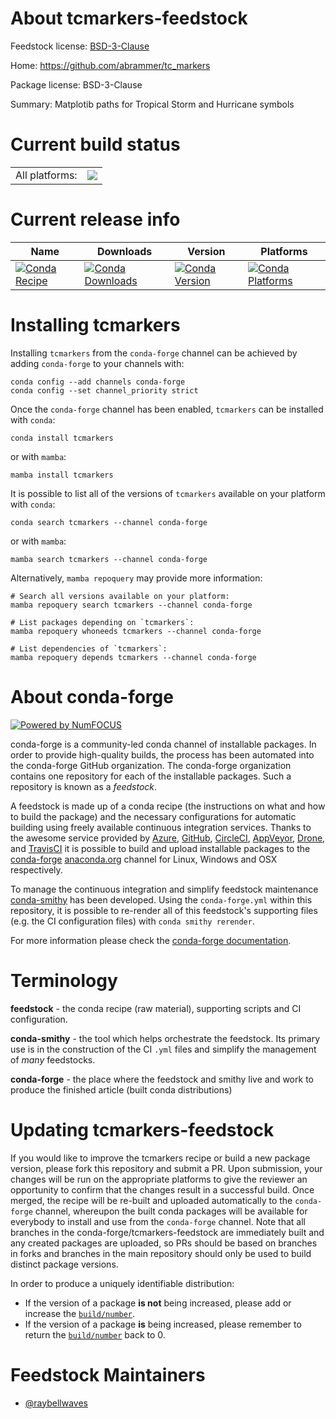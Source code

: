 About tcmarkers-feedstock
=========================

Feedstock license: [BSD-3-Clause](https://github.com/conda-forge/tcmarkers-feedstock/blob/main/LICENSE.txt)

Home: https://github.com/abrammer/tc_markers

Package license: BSD-3-Clause

Summary: Matplotib paths for Tropical Storm and Hurricane symbols

Current build status
====================


<table><tr><td>All platforms:</td>
    <td>
      <a href="https://dev.azure.com/conda-forge/feedstock-builds/_build/latest?definitionId=20114&branchName=main">
        <img src="https://dev.azure.com/conda-forge/feedstock-builds/_apis/build/status/tcmarkers-feedstock?branchName=main">
      </a>
    </td>
  </tr>
</table>

Current release info
====================

| Name | Downloads | Version | Platforms |
| --- | --- | --- | --- |
| [![Conda Recipe](https://img.shields.io/badge/recipe-tcmarkers-green.svg)](https://anaconda.org/conda-forge/tcmarkers) | [![Conda Downloads](https://img.shields.io/conda/dn/conda-forge/tcmarkers.svg)](https://anaconda.org/conda-forge/tcmarkers) | [![Conda Version](https://img.shields.io/conda/vn/conda-forge/tcmarkers.svg)](https://anaconda.org/conda-forge/tcmarkers) | [![Conda Platforms](https://img.shields.io/conda/pn/conda-forge/tcmarkers.svg)](https://anaconda.org/conda-forge/tcmarkers) |

Installing tcmarkers
====================

Installing `tcmarkers` from the `conda-forge` channel can be achieved by adding `conda-forge` to your channels with:

```
conda config --add channels conda-forge
conda config --set channel_priority strict
```

Once the `conda-forge` channel has been enabled, `tcmarkers` can be installed with `conda`:

```
conda install tcmarkers
```

or with `mamba`:

```
mamba install tcmarkers
```

It is possible to list all of the versions of `tcmarkers` available on your platform with `conda`:

```
conda search tcmarkers --channel conda-forge
```

or with `mamba`:

```
mamba search tcmarkers --channel conda-forge
```

Alternatively, `mamba repoquery` may provide more information:

```
# Search all versions available on your platform:
mamba repoquery search tcmarkers --channel conda-forge

# List packages depending on `tcmarkers`:
mamba repoquery whoneeds tcmarkers --channel conda-forge

# List dependencies of `tcmarkers`:
mamba repoquery depends tcmarkers --channel conda-forge
```


About conda-forge
=================

[![Powered by
NumFOCUS](https://img.shields.io/badge/powered%20by-NumFOCUS-orange.svg?style=flat&colorA=E1523D&colorB=007D8A)](https://numfocus.org)

conda-forge is a community-led conda channel of installable packages.
In order to provide high-quality builds, the process has been automated into the
conda-forge GitHub organization. The conda-forge organization contains one repository
for each of the installable packages. Such a repository is known as a *feedstock*.

A feedstock is made up of a conda recipe (the instructions on what and how to build
the package) and the necessary configurations for automatic building using freely
available continuous integration services. Thanks to the awesome service provided by
[Azure](https://azure.microsoft.com/en-us/services/devops/), [GitHub](https://github.com/),
[CircleCI](https://circleci.com/), [AppVeyor](https://www.appveyor.com/),
[Drone](https://cloud.drone.io/welcome), and [TravisCI](https://travis-ci.com/)
it is possible to build and upload installable packages to the
[conda-forge](https://anaconda.org/conda-forge) [anaconda.org](https://anaconda.org/)
channel for Linux, Windows and OSX respectively.

To manage the continuous integration and simplify feedstock maintenance
[conda-smithy](https://github.com/conda-forge/conda-smithy) has been developed.
Using the ``conda-forge.yml`` within this repository, it is possible to re-render all of
this feedstock's supporting files (e.g. the CI configuration files) with ``conda smithy rerender``.

For more information please check the [conda-forge documentation](https://conda-forge.org/docs/).

Terminology
===========

**feedstock** - the conda recipe (raw material), supporting scripts and CI configuration.

**conda-smithy** - the tool which helps orchestrate the feedstock.
                   Its primary use is in the construction of the CI ``.yml`` files
                   and simplify the management of *many* feedstocks.

**conda-forge** - the place where the feedstock and smithy live and work to
                  produce the finished article (built conda distributions)


Updating tcmarkers-feedstock
============================

If you would like to improve the tcmarkers recipe or build a new
package version, please fork this repository and submit a PR. Upon submission,
your changes will be run on the appropriate platforms to give the reviewer an
opportunity to confirm that the changes result in a successful build. Once
merged, the recipe will be re-built and uploaded automatically to the
`conda-forge` channel, whereupon the built conda packages will be available for
everybody to install and use from the `conda-forge` channel.
Note that all branches in the conda-forge/tcmarkers-feedstock are
immediately built and any created packages are uploaded, so PRs should be based
on branches in forks and branches in the main repository should only be used to
build distinct package versions.

In order to produce a uniquely identifiable distribution:
 * If the version of a package **is not** being increased, please add or increase
   the [``build/number``](https://docs.conda.io/projects/conda-build/en/latest/resources/define-metadata.html#build-number-and-string).
 * If the version of a package **is** being increased, please remember to return
   the [``build/number``](https://docs.conda.io/projects/conda-build/en/latest/resources/define-metadata.html#build-number-and-string)
   back to 0.

Feedstock Maintainers
=====================

* [@raybellwaves](https://github.com/raybellwaves/)

